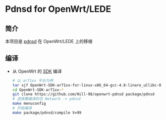 Pdnsd for OpenWrt/LEDE
===

简介
---

 本项目是 [pdnsd][1] 在 OpenWrt/LEDE 上的移植

编译
---

 - 从 OpenWrt 的 [SDK][S] 编译

   ```bash
   # 以 ar71xx 平台为例
   tar xjf OpenWrt-SDK-ar71xx-for-linux-x86_64-gcc-4.8-linaro_uClibc-0.9.33.2.tar.bz2
   cd OpenWrt-SDK-ar71xx-*
   git clone https://github.com/Hill-98/openwrt-pdnsd package/pdnsd
   # 选择要编译的包 Network -> pdnsd
   make menuconfig
   # 开始编译
   make package/pdnsd/compile V=99
   ```

[1]: https://github.com/wongsyrone/pdnsd
[S]: https://wiki.openwrt.org/doc/howto/obtain.firmware.sdk